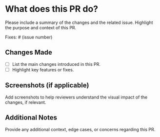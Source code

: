 # What does this PR do?

Please include a summary of the changes and the related issue. Highlight the purpose and context of this PR.

Fixes: # (issue number)

## Changes Made

- [ ] List the main changes introduced in this PR.
- [ ] Highlight key features or fixes.

## Screenshots (if applicable)

Add screenshots to help reviewers understand the visual impact of the changes, if relevant.

## Additional Notes

Provide any additional context, edge cases, or concerns regarding this PR.
